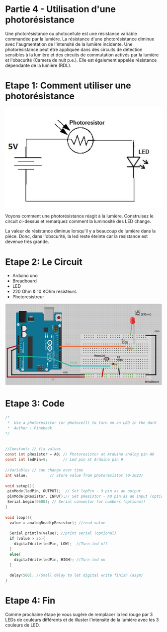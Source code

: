 # Partie 4 - Utilisation d'une photorésistance

Une photorésistance ou photocellule est une résistance variable commandée par la lumière. La résistance d'une photorésistance diminue avec l'augmentation de l'intensité de la lumière incidente. Une photorésistance peut être appliquée dans des circuits de détection sensibles à la lumière et des circuits de commutation activés par la lumière et l'obscurité (Camera de nuit p.e.). Elle est également appelée résistance dépendante de la lumière (RDL).

# Etape 1: Comment utiliser une photorésistance
![Plan Electronique](PlanElectrique.PNG)

Voyons comment une photorésistance réagit à la lumière. Construisez le circuit ci-dessus et remarquez comment la luminosité des LED change.

La valeur de résistance diminue lorsqu'il y a beaucoup de lumière dans la pièce. Donc, dans l'obscurité, la led reste éteinte car la résistance est devenue très grande.

# Etape 2: Le Circuit

- Arduino uno
- Breadboard
- LED
- 220 Ohm & 10 KOhm resisteurs
- Photoresistreur

![Plan Electronique](PlanCircuit.PNG)

# Etape 3: Code

```c
/*
 *  Use a photoresistor (or photocell) to turn on an LED in the dark
 *  Author : Pinebook
*/


//Constants // fix values
const int pResistor = A0; // Photoresistor at Arduino analog pin A0
const int ledPin=9;       // Led pin at Arduino pin 9

//Variables // can change over time
int value;          // Store value from photoresistor (0-1023)

void setup(){
 pinMode(ledPin, OUTPUT);  // Set lepPin - 9 pin as an output
 pinMode(pResistor, INPUT);// Set pResistor - A0 pin as an input (optional)
 Serial.begin(9600); // Serial connector for numbers (optional)
}

void loop(){
  value = analogRead(pResistor); //read value

  Serial.println(value); //print serial (optional)
  if (value > 25){
    digitalWrite(ledPin, LOW);  //Turn led off
  }
  else{
    digitalWrite(ledPin, HIGH); //Turn led on
  }

  delay(500); //Small delay to let digital write finish (asym)
}

```

# Etape 4: Fin

Comme prochaine étape je vous sugère de remplacer la led rouge par 3 LEDs de couleurs différents et de illuster l'intensité de la lumière avec les 3 couleurs de LED.
